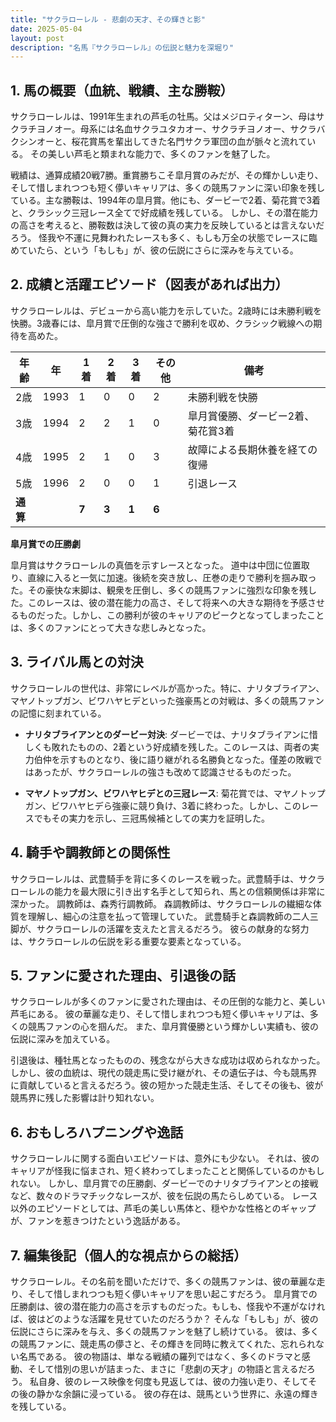 ```yaml
---
title: "サクラローレル - 悲劇の天才、その輝きと影"
date: 2025-05-04
layout: post
description: "名馬『サクラローレル』の伝説と魅力を深堀り"
---
```


## 1. 馬の概要（血統、戦績、主な勝鞍）

サクラローレルは、1991年生まれの芦毛の牡馬。父はメジロティターン、母はサクラチヨノオー。母系には名血サクラユタカオー、サクラチヨノオー、サクラバクシンオーと、桜花賞馬を輩出してきた名門サクラ軍団の血が脈々と流れている。  その美しい芦毛と類まれな能力で、多くのファンを魅了した。

戦績は、通算成績20戦7勝。重賞勝ちこそ皐月賞のみだが、その輝かしい走り、そして惜しまれつつも短く儚いキャリアは、多くの競馬ファンに深い印象を残している。主な勝鞍は、1994年の皐月賞。他にも、ダービーで2着、菊花賞で3着と、クラシック三冠レース全てで好成績を残している。  しかし、その潜在能力の高さを考えると、勝鞍数は決して彼の真の実力を反映しているとは言えないだろう。  怪我や不運に見舞われたレースも多く、もしも万全の状態でレースに臨めていたら、という「もしも」が、彼の伝説にさらに深みを与えている。


## 2. 成績と活躍エピソード（図表があれば出力）

サクラローレルは、デビューから高い能力を示していた。2歳時には未勝利戦を快勝。3歳春には、皐月賞で圧倒的な強さで勝利を収め、クラシック戦線への期待を高めた。

| 年齢 | 年 | 1着 | 2着 | 3着 | その他 | 備考 |
|---|---|---|---|---|---|---|
| 2歳 | 1993 | 1 | 0 | 0 | 2 | 未勝利戦を快勝 |
| 3歳 | 1994 | 2 | 2 | 1 | 0 | 皐月賞優勝、ダービー2着、菊花賞3着 |
| 4歳 | 1995 | 2 | 1 | 0 | 3 |  故障による長期休養を経ての復帰 |
| 5歳 | 1996 | 2 | 0 | 0 | 1 |  引退レース |
| **通算** |  | **7** | **3** | **1** | **6** |  |


**皐月賞での圧勝劇**

皐月賞はサクラローレルの真価を示すレースとなった。  道中は中団に位置取り、直線に入ると一気に加速。後続を突き放し、圧巻の走りで勝利を掴み取った。その豪快な末脚は、観衆を圧倒し、多くの競馬ファンに強烈な印象を残した。このレースは、彼の潜在能力の高さ、そして将来への大きな期待を予感させるものだった。しかし、この勝利が彼のキャリアのピークとなってしまったことは、多くのファンにとって大きな悲しみとなった。


## 3. ライバル馬との対決

サクラローレルの世代は、非常にレベルが高かった。特に、ナリタブライアン、マヤノトップガン、ビワハヤヒデといった強豪馬との対戦は、多くの競馬ファンの記憶に刻まれている。

* **ナリタブライアンとのダービー対決**:  ダービーでは、ナリタブライアンに惜しくも敗れたものの、2着という好成績を残した。このレースは、両者の実力伯仲を示すものとなり、後に語り継がれる名勝負となった。僅差の敗戦ではあったが、サクラローレルの強さも改めて認識させるものだった。

* **マヤノトップガン、ビワハヤヒデとの三冠レース**:  菊花賞では、マヤノトップガン、ビワハヤヒデら強豪に競り負け、3着に終わった。しかし、このレースでもその実力を示し、三冠馬候補としての実力を証明した。


## 4. 騎手や調教師との関係性

サクラローレルは、武豊騎手を背に多くのレースを戦った。武豊騎手は、サクラローレルの能力を最大限に引き出す名手として知られ、馬との信頼関係は非常に深かった。  調教師は、森秀行調教師。  森調教師は、サクラローレルの繊細な体質を理解し、細心の注意を払って管理していた。  武豊騎手と森調教師の二人三脚が、サクラローレルの活躍を支えたと言えるだろう。  彼らの献身的な努力は、サクラローレルの伝説を彩る重要な要素となっている。


## 5. ファンに愛された理由、引退後の話

サクラローレルが多くのファンに愛された理由は、その圧倒的な能力と、美しい芦毛にある。  彼の華麗な走り、そして惜しまれつつも短く儚いキャリアは、多くの競馬ファンの心を掴んだ。  また、皐月賞優勝という輝かしい実績も、彼の伝説に深みを加えている。

引退後は、種牡馬となったものの、残念ながら大きな成功は収められなかった。  しかし、彼の血統は、現代の競走馬に受け継がれ、その遺伝子は、今も競馬界に貢献していると言えるだろう。彼の短かった競走生活、そしてその後も、彼が競馬界に残した影響は計り知れない。


## 6. おもしろハプニングや逸話

サクラローレルに関する面白いエピソードは、意外にも少ない。  それは、彼のキャリアが怪我に悩まされ、短く終わってしまったことと関係しているのかもしれない。  しかし、皐月賞での圧勝劇、ダービーでのナリタブライアンとの接戦など、数々のドラマチックなレースが、彼を伝説の馬たらしめている。  レース以外のエピソードとしては、芦毛の美しい馬体と、穏やかな性格とのギャップが、ファンを惹きつけたという逸話がある。


## 7. 編集後記（個人的な視点からの総括）

サクラローレル。その名前を聞いただけで、多くの競馬ファンは、彼の華麗な走り、そして惜しまれつつも短く儚いキャリアを思い起こすだろう。  皐月賞での圧勝劇は、彼の潜在能力の高さを示すものだった。もしも、怪我や不運がなければ、彼はどのような活躍を見せていたのだろうか？  そんな「もしも」が、彼の伝説にさらに深みを与え、多くの競馬ファンを魅了し続けている。  彼は、多くの競馬ファンに、競走馬の儚さと、その輝きを同時に教えてくれた、忘れられない名馬である。  彼の物語は、単なる戦績の羅列ではなく、多くのドラマと感動、そして惜別の思いが詰まった、まさに「悲劇の天才」の物語と言えるだろう。  私自身、彼のレース映像を何度も見返しては、彼の力強い走り、そしてその後の静かな余韻に浸っている。  彼の存在は、競馬という世界に、永遠の輝きを残している。
